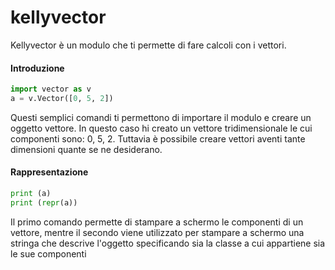 # kellyvector
Kellyvector è un modulo che ti permette di fare calcoli con i vettori.

#### Introduzione
```python
import vector as v
a = v.Vector([0, 5, 2])
```
Questi semplici comandi ti permettono di importare il modulo e creare un oggetto vettore. In questo caso hi creato un vettore tridimensionale le cui componenti sono: 0, 5, 2. Tuttavia è possibile creare vettori aventi tante dimensioni quante se ne desiderano.

#### Rappresentazione
```python
print (a)
print (repr(a))
```
Il primo comando permette di stampare a schermo le componenti di un vettore, mentre il secondo viene utilizzato per stampare a schermo una stringa che descrive l'oggetto specificando sia la classe a cui appartiene sia le sue componenti
